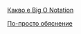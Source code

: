 [Какво е Big O Notation](https://en.wikipedia.org/wiki/Big_O_notation)

[По-просто обяснение](https://www.freecodecamp.org/news/big-o-notation-why-it-matters-and-why-it-doesnt-1674cfa8a23c/)
